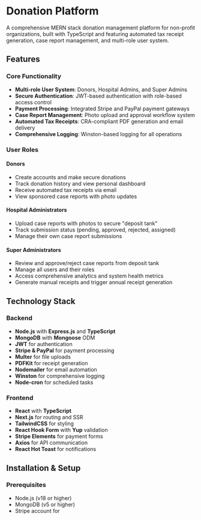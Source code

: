 # Donation Platform

A comprehensive MERN stack donation management platform for non-profit organizations, built with TypeScript and featuring automated tax receipt generation, case report management, and multi-role user system.

## Features

### Core Functionality
- **Multi-role User System**: Donors, Hospital Admins, and Super Admins
- **Secure Authentication**: JWT-based authentication with role-based access control
- **Payment Processing**: Integrated Stripe and PayPal payment gateways
- **Case Report Management**: Photo upload and approval workflow system
- **Automated Tax Receipts**: CRA-compliant PDF generation and email delivery
- **Comprehensive Logging**: Winston-based logging for all operations

### User Roles

#### Donors
- Create accounts and make secure donations
- Track donation history and view personal dashboard
- Receive automated tax receipts via email
- View sponsored case reports with photo updates

#### Hospital Administrators
- Upload case reports with photos to secure "deposit tank"
- Track submission status (pending, approved, rejected, assigned)
- Manage their own case report submissions

#### Super Administrators
- Review and approve/reject case reports from deposit tank
- Manage all users and their roles
- Access comprehensive analytics and system health metrics
- Generate manual receipts and trigger annual receipt generation

## Technology Stack

### Backend
- **Node.js** with **Express.js** and **TypeScript**
- **MongoDB** with **Mongoose** ODM
- **JWT** for authentication
- **Stripe & PayPal** for payment processing
- **Multer** for file uploads
- **PDFKit** for receipt generation
- **Nodemailer** for email automation
- **Winston** for comprehensive logging
- **Node-cron** for scheduled tasks

### Frontend
- **React** with **TypeScript**
- **Next.js** for routing and SSR
- **TailwindCSS** for styling
- **React Hook Form** with **Yup** validation
- **Stripe Elements** for payment forms
- **Axios** for API communication
- **React Hot Toast** for notifications

## Installation & Setup

### Prerequisites
- Node.js (v18 or higher)
- MongoDB (v5 or higher)
- Stripe account for
